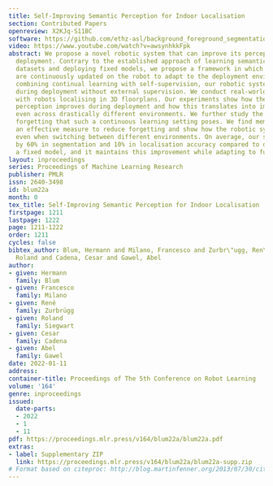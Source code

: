 ```yaml
---
title: Self-Improving Semantic Perception for Indoor Localisation
section: Contributed Papers
openreview: X2KJq-S11BC
software: https://github.com/ethz-asl/background_foreground_segmentation
video: https://www.youtube.com/watch?v=awsynhkkFpk
abstract: We propose a novel robotic system that can improve its perception during
  deployment. Contrary to the established approach of learning semantics from large
  datasets and deploying fixed models, we propose a framework in which semantic models
  are continuously updated on the robot to adapt to the deployment environments. By
  combining continual learning with self-supervision, our robotic system learns online
  during deployment without external supervision. We conduct real-world experiments
  with robots localising in 3D floorplans. Our experiments show how the robot’s semantic
  perception improves during deployment and how this translates into improved localisation,
  even across drastically different environments. We further study the risk of catastrophic
  forgetting that such a continuous learning setting poses. We find memory replay
  an effective measure to reduce forgetting and show how the robotic system can improve
  even when switching between different environments. On average, our system improves
  by 60% in segmentation and 10% in localisation accuracy compared to deployment of
  a fixed model, and it maintains this improvement while adapting to further environments.
layout: inproceedings
series: Proceedings of Machine Learning Research
publisher: PMLR
issn: 2640-3498
id: blum22a
month: 0
tex_title: Self-Improving Semantic Perception for Indoor Localisation
firstpage: 1211
lastpage: 1222
page: 1211-1222
order: 1211
cycles: false
bibtex_author: Blum, Hermann and Milano, Francesco and Zurbr\"ugg, Ren\'e and Siegwart,
  Roland and Cadena, Cesar and Gawel, Abel
author:
- given: Hermann
  family: Blum
- given: Francesco
  family: Milano
- given: René
  family: Zurbrügg
- given: Roland
  family: Siegwart
- given: Cesar
  family: Cadena
- given: Abel
  family: Gawel
date: 2022-01-11
address:
container-title: Proceedings of The 5th Conference on Robot Learning
volume: '164'
genre: inproceedings
issued:
  date-parts:
  - 2022
  - 1
  - 11
pdf: https://proceedings.mlr.press/v164/blum22a/blum22a.pdf
extras:
- label: Supplementary ZIP
  link: https://proceedings.mlr.press/v164/blum22a/blum22a-supp.zip
# Format based on citeproc: http://blog.martinfenner.org/2013/07/30/citeproc-yaml-for-bibliographies/
---
```

